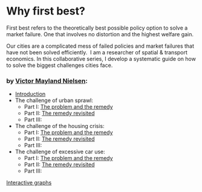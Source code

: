 # Why first best?

First best refers to the theoretically best possible policy option to solve a market failure. One that involves no distortion and the highest welfare gain. 

Our cities are a complicated mess of failed policies and market failures that have not been solved efficiently. 
I am a researcher of spatial & transport economics. In this collaborative series, I develop a systematic guide on how to solve the biggest challenges cities face.

### by [Victor Mayland Nielsen](/?p=victor-mayland-nielsen):

- [Introduction](/?p=introduction)
- The challenge of urban sprawl:
  - Part I: [The problem and the remedy](/?p=urban-sprawl)
  - Part II: [The remedy revisited](/?p=remedy-revisited)
  - Part III: [](-)
- The challenge of the housing crisis:
  - Part I: [The problem and the remedy](/?p=the-housing-crisis)
  - Part II: [The remedy revisited](-)
  - Part III: [](-)
- The challenge of excessive car use:
  - Part I: [The problem and the remedy](/?p=excessive-car-use)
  - Part II: [The remedy revisited](-)
  - Part III: [](-)


[Interactive graphs](/?p=urban-sprawl-new)
